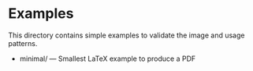 # Examples

This directory contains simple examples to validate the image and usage patterns.

- minimal/ — Smallest LaTeX example to produce a PDF
